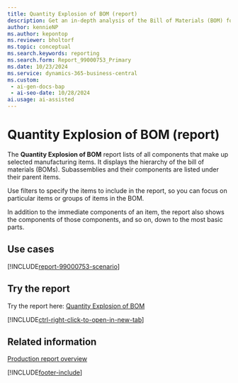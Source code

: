 ```yaml
---
title: Quantity Explosion of BOM (report)
description: Get an in-depth analysis of the Bill of Materials (BOM) for selected manufacturing items. Offers a clear hierarchy of components. Subcomponents are indented against their respective parent items.
author: kennieNP
ms.author: kepontop
ms.reviewer: bholtorf
ms.topic: conceptual
ms.search.keywords: reporting
ms.search.form: Report_99000753_Primary
ms.date: 10/23/2024
ms.service: dynamics-365-business-central
ms.custom:
 - ai-gen-docs-bap
 - ai-seo-date: 10/28/2024
ai.usage: ai-assisted
---
```


# Quantity Explosion of BOM (report)

The **Quantity Explosion of BOM** report lists of all components that make up selected manufacturing items. It displays the hierarchy of the bill of materials (BOMs). Subassemblies and their components are listed under their parent items.

Use filters to specify the items to include in the report, so you can focus on particular items or groups of items in the BOM.

In addition to the immediate components of an item, the report also shows the components of those components, and so on, down to the most basic parts.

## Use cases

[!INCLUDE[report-99000753-scenario](../includes/report-99000753-scenario-include.md)]

<!-- 

Prompt

Below is a report in an ERP system. Provide 3-4 use cases for different personas working with production or manufacturing.

Format like this:    
  
As a <persona>, use the report to    
* use case 1  
* use case 2    

Do not capitalize the persona names. 

Do not start lines with "Use the data to"

## Report name
Quantity Explosion of BOM

## Report description
The *Quantity Explosion of BOM* report shows an indented bill of material (BOM) listing for the item or items that you specify in the request page filters. 
The production BOM is completely exploded for all levels.

### What the report does
The *Quantity Explosion of BOM* report shows an indented list of all components that make up selected manufacturing items. 
It displays the hierarchy of the BOM, with sub-assemblies and their components listed under their respective parent items.
You can specify which items you want to include in the report using filters. This allows you to focus on particular items or groups of items within the BOM.
The report will show not just the immediate components of an item but also the components of those components, and so on, down to the most basic parts.

### Use cases
Get an in-depth analysis of the Bill of Materials (BOM) for selected manufacturing items. Offers a clear hierarchy of components. Subcomponents are indented against their respective parent items.

Please include your data sources and URLs

-->

## Try the report

Try the report here: [Quantity Explosion of BOM](https://businesscentral.dynamics.com?report=99000753)

[!INCLUDE[ctrl-right-click-to-open-in-new-tab](../includes/ctrl-right-click-to-open-in-new-tab.md)]

## Related information

[Production report overview](../production-reports.md)

[!INCLUDE[footer-include](../includes/footer-banner.md)]